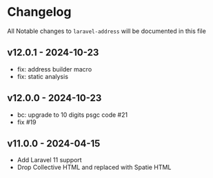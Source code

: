 # Changelog

All Notable changes to `laravel-address` will be documented in this file

## v12.0.1 - 2024-10-23

- fix: address builder macro
- fix: static analysis

## v12.0.0 - 2024-10-23

- bc: upgrade to 10 digits psgc code #21
- fix #19

## v11.0.0 - 2024-04-15

- Add Laravel 11 support
- Drop Collective HTML and replaced with Spatie HTML
